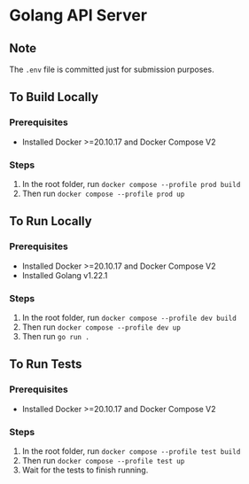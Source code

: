 # Golang API Server

## Note

The `.env` file is committed just for submission purposes.

## To Build Locally

### Prerequisites

- Installed Docker >=20.10.17 and Docker Compose V2

### Steps

1. In the root folder, run `docker compose --profile prod build`
2. Then run `docker compose --profile prod up`

## To Run Locally

### Prerequisites

- Installed Docker >=20.10.17 and Docker Compose V2
- Installed Golang v1.22.1

### Steps

1. In the root folder, run `docker compose --profile dev build`
2. Then run `docker compose --profile dev up`
3. Then run `go run .`

## To Run Tests

### Prerequisites

- Installed Docker >=20.10.17 and Docker Compose V2

### Steps

1. In the root folder, run `docker compose --profile test build`
2. Then run `docker compose --profile test up`
3. Wait for the tests to finish running.
